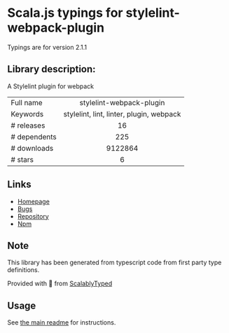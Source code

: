 
# Scala.js typings for stylelint-webpack-plugin

Typings are for version 2.1.1

## Library description:
A Stylelint plugin for webpack

|                    |                 |
| ------------------ | :-------------: |
| Full name          | stylelint-webpack-plugin |
| Keywords           | stylelint, lint, linter, plugin, webpack |
| # releases         | 16 |
| # dependents       | 225 |
| # downloads        | 9122864 |
| # stars            | 6 |

## Links
- [Homepage](https://github.com/webpack-contrib/stylelint-webpack-plugin)
- [Bugs](https://github.com/webpack-contrib/stylelint-webpack-plugin/issues)
- [Repository](https://github.com/webpack-contrib/stylelint-webpack-plugin)
- [Npm](https://www.npmjs.com/package/stylelint-webpack-plugin)
    


## Note
This library has been generated from typescript code from first party type definitions.

Provided with :purple_heart: from [ScalablyTyped](https://github.com/oyvindberg/ScalablyTyped)

## Usage
See [the main readme](../../readme.md) for instructions.


